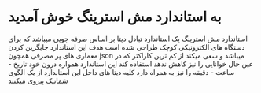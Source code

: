 # به استاندارد مش استرینگ خوش آمدید
استاندارد مش استرینگ یک استاندارد تبادل دیتا بر اساس صرفه جویی میباشد که برای دستگاه های الکترونیکی کوچک طراحی شده است 
هدف این استاندارد جایگزین کردن معماری های پر مصرفی همچون json میباشد و سعی میکند از کم ترین کاراکتر که در عین حال خوانایی را نیز کاهش ندهد استفاده کند
این استاندارد همواره درون خود تاریخ - ساعت - دقیقه  را نیز به همراه دارد
کلیه دیتا های داخل این استاندارد از یک الگوی شماتیک پیروی میکنند 

